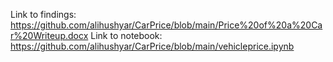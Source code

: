 Link to findings: https://github.com/alihushyar/CarPrice/blob/main/Price%20of%20a%20Car%20Writeup.docx
Link to notebook:  https://github.com/alihushyar/CarPrice/blob/main/vehicleprice.ipynb
